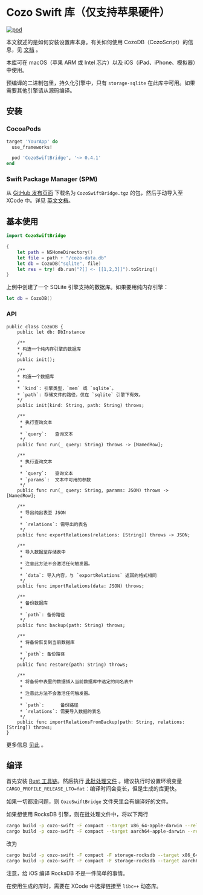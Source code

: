 # Cozo Swift 库（仅支持苹果硬件）

[![pod](https://img.shields.io/cocoapods/v/CozoSwiftBridge)](https://github.com/cozodb/cozo/tree/main/cozo-lib-swift)

本文叙述的是如何安装设置库本身。有关如何使用 CozoDB（CozoScript）的信息，见 [文档](https://docs.cozodb.org/zh_CN/latest/index.html) 。

本库可在 macOS（苹果 ARM 或 Intel 芯片）以及 iOS（iPad、iPhone、模拟器）中使用。

预编译的二进制包里，持久化引擎中，只有 `storage-sqlite` 在此库中可用。如果需要其他引擎请从源码编译。

## 安装

### CocoaPods

```ruby
target 'YourApp' do
  use_frameworks!

  pod 'CozoSwiftBridge', '~> 0.4.1'
end
```

### Swift Package Manager (SPM)

从 [GitHub 发布页面](https://github.com/cozodb/cozo/releases) 下载名为 `CozoSwiftBridge.tgz` 的包，然后手动导入至 XCode 中。详见 [英文文档](./README.md)。

## 基本使用

```swift
import CozoSwiftBridge

{
    let path = NSHomeDirectory()
    let file = path + "/cozo-data.db"
    let db = CozoDB("sqlite", file)
    let res = try! db.run("?[] <- [[1,2,3]]").toString()
}
```

上例中创建了一个 SQLite 引擎支持的数据库。如果要用纯内存引擎：

```swift
let db = CozoDB()
```

### API

```
public class CozoDB {
    public let db: DbInstance

    /**
    * 构造一个纯内存引擎的数据库
    */
    public init();

    /**
    * 构造一个数据库
    *
    * `kind`: 引擎类型，`mem` 或 `sqlite`。
    * `path`: 存储文件的路径，仅在 `sqlite` 引擎下有效。
    */
    public init(kind: String, path: String) throws;
    
    /**
     * 执行查询文本
     *
     * `query`:   查询文本
     */
    public func run(_ query: String) throws -> [NamedRow];
        
    /**
     * 执行查询文本
     *
     * `query`:   查询文本
     * `params`:  文本中可用的参数
     */
    public func run(_ query: String, params: JSON) throws -> [NamedRow];
    
    /**
     * 导出纯出表至 JSON
     *
     * `relations`: 需导出的表名
     */
    public func exportRelations(relations: [String]) throws -> JSON;
    
    /**
     * 导入数据至存储表中
     * 
     * 注意此方法不会激活任何触发器。
     * 
     * `data`: 导入内容，与 `exportRelations` 返回的格式相同 
     */
    public func importRelations(data: JSON) throws;
   
    /**
     * 备份数据库
     *
     * `path`: 备份路径
     */
    public func backup(path: String) throws;
    
    /**
     * 将备份恢复到当前数据库
     *
     * `path`: 备份路径
     */
    public func restore(path: String) throws;
    
    /**
     * 将备份中表里的数据插入当前数据库中选定的同名表中
     *
     * 注意此方法不会激活任何触发器。
     *
     * `path`:      备份路径
     * `relations`: 需要导入数据的表名
     */
    public func importRelationsFromBackup(path: String, relations: [String]) throws;
}
```

更多信息 [见此](https://docs.cozodb.org/zh_CN/latest/nonscript.html) 。

## 编译

首先安装 [Rust 工具链](https://rustup.rs)。然后执行 [此批处理文件](build-rust.sh) 。建议执行时设置环境变量`CARGO_PROFILE_RELEASE_LTO=fat`：编译时间会变长，但是生成的库更快。

如果一切都没问题，则 `CozoSwiftBridge` 文件夹里会有编译好的文件。

如果想使用 RocksDB 引擎，则在批处理文件中，将以下两行
```bash
cargo build -p cozo-swift -F compact --target x86_64-apple-darwin --release
cargo build -p cozo-swift -F compact --target aarch64-apple-darwin --release
```
改为
```bash
cargo build -p cozo-swift -F compact -F storage-rocksdb --target x86_64-apple-darwin --release
cargo build -p cozo-swift -F compact -F storage-rocksdb --target aarch64-apple-darwin --release
```
注意，给 iOS 编译 RocksDB 不是一件简单的事情。

在使用生成的库时，需要在 XCode 中选择链接至 `libc++` 动态库。